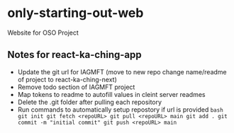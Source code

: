 # only-starting-out-web
Website for OSO Project

## Notes for react-ka-ching-app
* Update the git url for IAGMFT (move to new repo change name/readme of project to react-ka-ching-next)
* Remove todo section of IAGMFT project
* Map tokens to readme to autofill values in cleint server readmes
* Delete the .git folder after pulling each repository
* Run commands to automatically setup repostory if url is provided
`bash
git init
git fetch <repoURL>
git pull <repoURL> main
git add .
git commit -m "initial commit"
git push <repoURL> main
`
